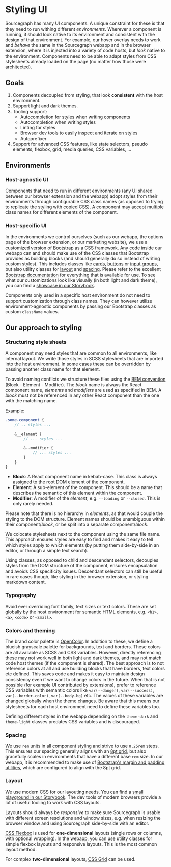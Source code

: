 # Styling UI

Sourcegraph has many UI components. A unique constraint for these is that they need to run withing different _environments_.
Wherever a component is running, it should look native to its environment and consistent with the design of that environment.
For example, our hover overlay needs to work and _behave_ the same in the Sourcegraph webapp and in the browser extension, where it is injected into a variety of code hosts, but _look_ native to the environment.
Components need to be able to adapt styles from CSS stylesheets already loaded on the page (no matter how those were architected).

## Goals

1. Components decoupled from styling, that look **consistent** with the host environment.
2. Support light and dark themes.
3. Tooling support:
   - Autocompletion for styles when writing components
   - Autocompletion when writing styles
   - Linting for styles
   - Browser dev tools to easily inspect and iterate on styles
   - Autoprefixer
4. Support for advanced CSS features, like state selectors, pseudo elements, flexbox, grid, media queries, CSS variables, ...

## Environments

### Host-agnostic UI

Components that need to run in different environments (any UI shared between our browser extension and the webapp) adopt styles from their environments through configurable CSS class names (as opposed to trying to replicate the styling with copied CSS).
A component may accept multiple class names for different elements of the component.

### Host-specific UI

In the environments we control ourselves (such as our webapp, the options page of the browser extension, or our marketing website), we use a customized version of [Bootstrap](https://getbootstrap.com/) as a CSS framework.
Any code inside our webapp can and should make use of the CSS classes that Bootstrap provides as building blocks (and should generally do so instead of writing custom styles).
This includes classes like [cards](https://getbootstrap.com/docs/4.5/components/card/), [buttons](https://getbootstrap.com/docs/4.5/components/buttons/) or [input groups](https://getbootstrap.com/docs/4.5/components/input-group/), but also utility classes for [layout](https://getbootstrap.com/docs/4.5/utilities/flex/) and [spacing](https://getbootstrap.com/docs/4.5/utilities/spacing/).
Please refer to the excellent [Bootstrap documentation](https://getbootstrap.com/docs/4.5/) for everything that is available for use.
To see what our customizations look like visually (in both light and dark theme), you can find a [showcase in our Storybook](https://5f0f381c0e50750022dc6bf7-oozlspcdwk.chromatic.com/?path=/story/web-global-styles).

Components only used in a specific host environment do not need to support customization through class names.
They can however utilize environment-agnostic components by passing our Bootstrap classes as custom `className` values.

## Our approach to styling

### Structuring style sheets

A component may need styles that are common to all environments, like internal layout.
We write those styles in SCSS stylesheets that are imported into the host environment.
In some cases these can be overridden by passing another class name for that element.

To avoid naming conflicts we structure these files using the [BEM convention](http://getbem.com/naming/) (Block - Element - Modifier).
The _block_ name is always the React component name, _elements_ and _modifiers_ are used as specified in BEM.
A _block_ must not be referenced in any other React component than the one with the matching name.

Example:

```scss
.some-component {
    // .. styles ...

    &__element {
        // ... styles ...

        &--modifier {
            // ... styles ...
        }
    }
}
```

- **Block**: A React component name in kebab-case. This class is always assigned to the root DOM element of the component.
- **Element**: A sub-element of the component. This should be a name that describes the semantic of this element within the component.
- **Modifier**: A modifier of the _element_, e.g. `--loading` or `--closed`. This is only rarely needed.

Please note that there is no hierarchy in _elements_, as that would couple the styling to the DOM structure. Element names should be unambiguous within their component/_block_, or be split into a separate component/_block_.

We colocate stylesheets next to the component using the same file name.
This approach ensures styles are easy to find and makes it easy to tell which styles apply to which elements (by putting them side-by-side in an editor, or through a simple text search).

Using classes, as opposed to child and descendant selectors, decouples styles from the DOM structure of the component, ensures encapsulation and avoids CSS specificity issues.
Descendant selectors can still be useful in rare cases though, like styling in the browser extension, or styling markdown content.

### Typography

Avoid ever overriding font family, text sizes or text colors.
These are set globally by the host environment for semantic HTML elements, e.g. `<h1>`, `<a>`, `<code>` or `<small>`.

### Colors and theming

The brand color palette is [OpenColor](https://yeun.github.io/open-color/).
In addition to these, we define a blueish grayscale palette for backgrounds, text and borders.
These colors are all available as SCSS and CSS variables.
However, directly referencing these may not work well in both light and dark themes, and may not match code host themes (if the component is shared).
The best approach is to not reference colors at all and use building blocks that have borders, text colors etc defined.
This saves code and makes it easy to maintain design consistency even if we want to change colors in the future.
When that is not possible (for example UI contributed by extensions), prefer to reference CSS variables with semantic colors like `var(--danger)`, `var(--success)`, `var(--border-color)`, `var(--body-bg)` etc.
The values of these variables are changed globally when the theme changes.
Be aware that this means our stylesheets for each host environment need to define these variables too.

Defining different styles in the webapp depending on the `theme-dark` and `theme-light` classes predates CSS variables and is discouraged.

### Spacing

We use `rem` units in all component styling and strive to use `0.25rem` steps.
This ensures our spacing generally aligns with an [8pt grid](https://medium.com/swlh/the-comprehensive-8pt-grid-guide-aa16ff402179), but also gracefully scales in environments that have a different base `rem` size.
In our webapp, it is recommended to make use of [Bootstrap's margin and padding utilities](https://getbootstrap.com/docs/4.5/utilities/spacing/), which are configured to align with the 8pt grid.

### Layout

We use modern CSS for our layouting needs. You can find a [small playground in our Storybook](https://5f0f381c0e50750022dc6bf7-oozlspcdwk.chromatic.com/?path=/story/web-global-styles--layout). The dev tools of modern browsers provide a lot of useful tooling to work with CSS layouts.

Layouts should always be _responsive_ to make sure Sourcegraph is usable with different screen resolutions and window sizes, e.g. when resizing the browser window and using Sourcegraph side-by-side with an editor.

[CSS Flexbox](https://css-tricks.com/snippets/css/a-guide-to-flexbox/) is used for **one-dimensional** layouts (single rows or columns, with optional wrapping). In the webapp, you can use utility classes for simple flexbox layouts and responsive layouts. This is the most common layout method.

For complex **two-dimensional** layouts, [CSS Grid](https://learncssgrid.com/) can be used.
